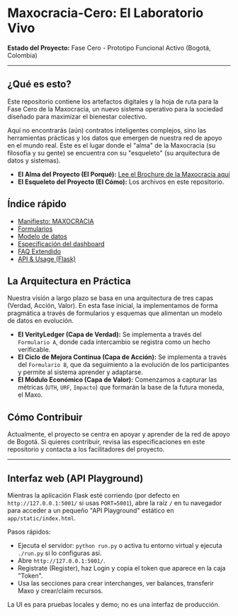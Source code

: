 # Maxocracia-Cero: El Laboratorio Vivo

**Estado del Proyecto:** Fase Cero - Prototipo Funcional Activo (Bogotá, Colombia)

---

## ¿Qué es esto?

Este repositorio contiene los artefactos digitales y la hoja de ruta para la Fase Cero de la Maxocracia, un nuevo sistema operativo para la sociedad diseñado para maximizar el bienestar colectivo.

Aquí no encontrarás (aún) contratos inteligentes complejos, sino las herramientas prácticas y los datos que emergen de nuestra red de apoyo en el mundo real. Este es el lugar donde el "alma" de la Maxocracia (su filosofía y su gente) se encuentra con su "esqueleto" (su arquitectura de datos y sistemas).

- **El Alma del Proyecto (El Porqué):** [Lee el Brochure de la Maxocracia aquí](URL_A_TU_BROCHURE_CUANDO_LO_SUBAS)
- **El Esqueleto del Proyecto (El Cómo):** Los archivos en este repositorio.

## Índice rápido

- [Manifiesto: MAXOCRACIA](docs/MAXOCRACIA_MANIFIESTO.md)
- [Formularios](formularios/)
- [Modelo de datos](data-model/)
- [Especificación del dashboard](dashboard-spec/)
- [FAQ Extendido](docs/FAQ_EXTENDIDO.md)
- [API & Usage (Flask)](docs/API.md)

## La Arquitectura en Práctica

Nuestra visión a largo plazo se basa en una arquitectura de tres capas (Verdad, Acción, Valor). En esta fase inicial, la implementamos de forma pragmática a través de formularios y esquemas que alimentan un modelo de datos en evolución.

- **El VerityLedger (Capa de Verdad):** Se implementa a través del `Formulario A`, donde cada intercambio se registra como un hecho verificable.
- **El Ciclo de Mejora Continua (Capa de Acción):** Se implementa a través del `Formulario B`, que da seguimiento a la evolución de los participantes y permite al sistema aprender y adaptarse.
- **El Módulo Económico (Capa de Valor):** Comenzamos a capturar las métricas (`UTH`, `URF`, `Impacto`) que formarán la base de la futura moneda, el Maxo.

## Cómo Contribuir

Actualmente, el proyecto se centra en apoyar y aprender de la red de apoyo de Bogotá. Si quieres contribuir, revisa las especificaciones en este repositorio y contacta a los facilitadores del proyecto.

---

## Interfaz web (API Playground)

Mientras la aplicación Flask esté corriendo (por defecto en `http://127.0.0.1:5001/` si usas `PORT=5001`), abre la raíz `/` en tu navegador para acceder a un pequeño "API Playground" estático en `app/static/index.html`.

Pasos rápidos:

- Ejecuta el servidor: `python run.py` o activa tu entorno virtual y ejecuta `./run.py` si lo configuras así.
- Abre `http://127.0.0.1:5001/`.
- Regístrate (Register), haz Login y copia el token que aparece en la caja "Token".
- Usa las secciones para crear interchanges, ver balances, transferir Maxo y crear/claim recursos.

La UI es para pruebas locales y demo; no es una interfaz de producción.
